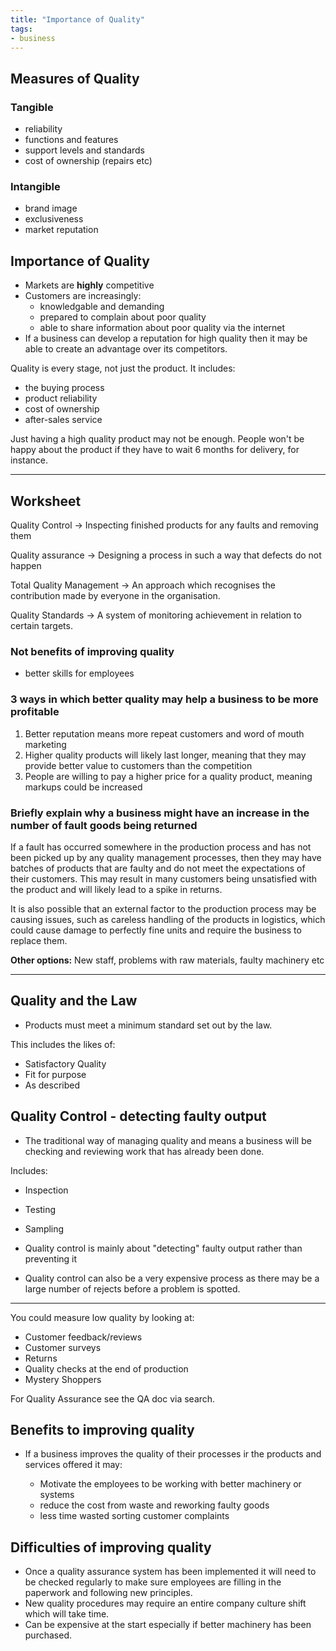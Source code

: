 ```yaml
---
title: "Importance of Quality"
tags:
- business
---
```


## Measures of Quality

### Tangible

- reliability
- functions and features
- support levels and standards
- cost of ownership (repairs etc)

### Intangible

- brand image
- exclusiveness
- market reputation

## Importance of Quality

- Markets are **highly** competitive
- Customers are increasingly:
	- knowledgable and demanding
	- prepared to complain about poor quality
	- able to share information about poor quality via the internet
- If a business can develop a reputation for high quality then it may be able to create an advantage over its competitors.

Quality is every stage, not just the product. It includes:

- the buying process
- product reliability
- cost of ownership
- after-sales service

Just having a high quality product may not be enough. People won't be happy about the product if they have to wait 6 months for delivery, for instance.

---

## Worksheet

Quality Control → Inspecting finished products for any faults and removing them

Quality assurance → Designing a process in such a way that defects do not happen

Total Quality Management → An approach which recognises the contribution made by everyone in the organisation.

Quality Standards → A system of monitoring achievement in relation to certain targets.

### Not benefits of improving quality
- better skills for employees

### 3 ways in which better quality may help a business to be more profitable

1) Better reputation means more repeat customers and word of mouth marketing
2) Higher quality products will likely last longer, meaning that they may provide better value to customers than the competition
3) People are willing to pay a higher price for a quality product, meaning markups could be increased

### Briefly explain why a business might have an increase in the number of fault goods being returned

If a fault has occurred somewhere in the production process and has not been picked up by any quality management processes, then they may have batches of products that are faulty and do not meet the expectations of their customers. This may result in many customers being unsatisfied with the product and will likely lead to a spike in returns. 

It is also possible that an external factor to the production process may be causing issues, such as careless handling of the products in logistics, which could cause damage to perfectly fine units and require the business to replace them.

**Other options:** New staff, problems with raw materials, faulty machinery etc


---

## Quality and the Law

- Products must meet a minimum standard set out by the law.

This includes the likes of:

- Satisfactory Quality
- Fit for purpose
- As described


## Quality Control - detecting faulty output

- The traditional way of managing quality and means a business will be checking and reviewing work that has already been done.

Includes:

- Inspection
- Testing
- Sampling

- Quality control is mainly about "detecting" faulty output rather than preventing it

- Quality control can also be a very expensive process as there may be a large number of rejects before a problem is spotted.

---

You could measure low quality by looking at:

- Customer feedback/reviews
- Customer surveys
- Returns
- Quality checks at the end of production
- Mystery Shoppers

For Quality Assurance see the QA doc via search.

## Benefits to improving quality

- If a business improves the quality of their processes ir the products and services offered it may:

    - Motivate the employees to be working with better machinery or systems
    - reduce the cost from waste and reworking faulty goods
    - less time wasted sorting customer complaints

## Difficulties of improving quality

- Once a quality assurance system has been implemented it will need to be checked regularly to make sure employees are filling in the paperwork and following new principles.
- New quality procedures may require an entire company culture shift which will take time.
- Can be expensive at the start especially if better machinery has been purchased.

‎‎
